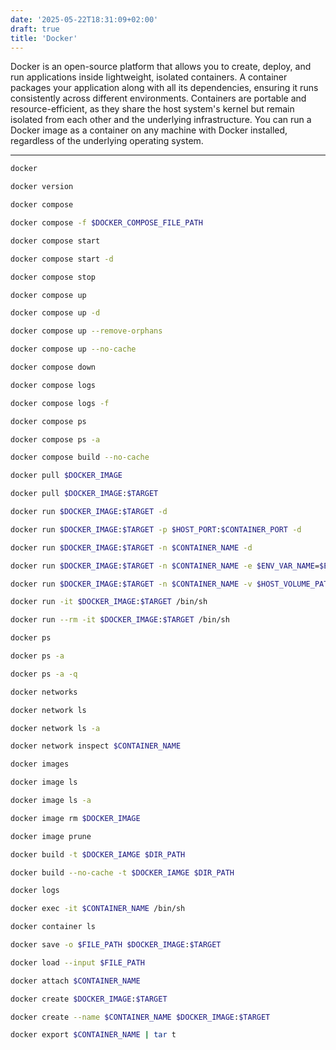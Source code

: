 ```yaml
---
date: '2025-05-22T18:31:09+02:00'
draft: true
title: 'Docker'
---
```


Docker is an open-source platform that allows you to create, deploy, and run applications inside lightweight, isolated containers. A container packages your application along with all its dependencies, ensuring it runs consistently across different environments. Containers are portable and resource-efficient, as they share the host system's kernel but remain isolated from each other and the underlying infrastructure. You can run a Docker image as a container on any machine with Docker installed, regardless of the underlying operating system.

---

```sh
docker
```

```sh
docker version
```

```sh
docker compose
```

```sh
docker compose -f $DOCKER_COMPOSE_FILE_PATH
```

```sh
docker compose start
```

```sh
docker compose start -d
```

```sh
docker compose stop
```

```sh
docker compose up
```

```sh
docker compose up -d
```

```sh
docker compose up --remove-orphans
```

```sh
docker compose up --no-cache
```

```sh
docker compose down
```

```sh
docker compose logs
```

```sh
docker compose logs -f
```

```sh
docker compose ps
```

```sh
docker compose ps -a
```

```sh
docker compose build --no-cache
```

```sh
docker pull $DOCKER_IMAGE
```

```sh
docker pull $DOCKER_IMAGE:$TARGET
```

```sh
docker run $DOCKER_IMAGE:$TARGET -d
```

```sh
docker run $DOCKER_IMAGE:$TARGET -p $HOST_PORT:$CONTAINER_PORT -d
```

```sh
docker run $DOCKER_IMAGE:$TARGET -n $CONTAINER_NAME -d
```

```sh
docker run $DOCKER_IMAGE:$TARGET -n $CONTAINER_NAME -e $ENV_VAR_NAME=$ENV_VAR_VALUE -d
```

```sh
docker run $DOCKER_IMAGE:$TARGET -n $CONTAINER_NAME -v $HOST_VOLUME_PATH:$CONTAINER_VOLUME_PATH -d
```

```sh
docker run -it $DOCKER_IMAGE:$TARGET /bin/sh
```

```sh
docker run --rm -it $DOCKER_IMAGE:$TARGET /bin/sh
```

```sh
docker ps
```

```sh
docker ps -a
```

```sh
docker ps -a -q
```

```sh
docker networks
```

```sh
docker network ls
```

```sh
docker network ls -a
```

```sh
docker network inspect $CONTAINER_NAME
```

```sh
docker images
```

```sh
docker image ls
```

```sh
docker image ls -a
```

```sh
docker image rm $DOCKER_IMAGE
```

```sh
docker image prune
```

```sh
docker build -t $DOCKER_IAMGE $DIR_PATH
```

```sh
docker build --no-cache -t $DOCKER_IAMGE $DIR_PATH
```

```sh
docker logs
```

```sh
docker exec -it $CONTAINER_NAME /bin/sh
```

```sh
docker container ls
```

```sh
docker save -o $FILE_PATH $DOCKER_IMAGE:$TARGET
```

```sh
docker load --input $FILE_PATH
```

```sh
docker attach $CONTAINER_NAME
```

```sh
docker create $DOCKER_IMAGE:$TARGET
```

```sh
docker create --name $CONTAINER_NAME $DOCKER_IMAGE:$TARGET
```

```sh
docker export $CONTAINER_NAME | tar t
```
